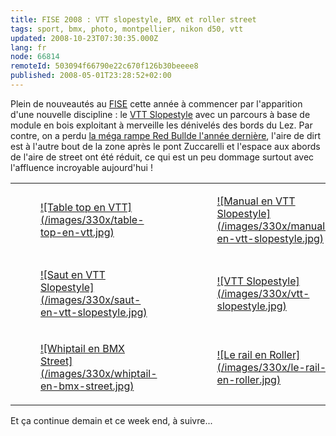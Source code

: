 ```yaml
---
title: FISE 2008 : VTT slopestyle, BMX et roller street
tags: sport, bmx, photo, montpellier, nikon d50, vtt
updated: 2008-10-23T07:30:35.000Z
lang: fr
node: 66814
remoteId: 503094f66790e22c670f126b30beeee8
published: 2008-05-01T23:28:52+02:00
---
```


Plein de nouveautés au [FISE](http://www.fise-events.com/) cette année à commencer par l'apparition d'une nouvelle discipline : le [VTT Slopestyle](http://www.fise-events.com/vtt.php) avec un parcours à base de module en bois exploitant à merveille les dénivelés des bords du Lez. Par contre, on a perdu [la méga rampe Red Bull](/images/bmx-rampe.jpg)[de l'année dernière](/post/nokia-fise-2007-roller-street-bmx-rampe-wakeboard-and-bmx-street), l'aire de dirt est à l'autre bout de la zone après le pont Zuccarelli et l'espace aux abords de l'aire de street ont été réduit, ce qui est un peu dommage surtout avec l'affluence incroyable aujourd'hui !

<table class="table-centre"><tr><td><figure class="object-center"><a href="/images/table-top-en-vtt.jpg">![Table top en VTT](/images/330x/table-top-en-vtt.jpg)
</a></figure></td>
<td><figure class="object-center"><a href="/images/manual-en-vtt-slopestyle.jpg">![Manual en VTT Slopestyle](/images/330x/manual-en-vtt-slopestyle.jpg)
</a></figure></td>
</tr>
<tr><td><figure class="object-center"><a href="/images/saut-en-vtt-slopestyle.jpg">![Saut en VTT Slopestyle](/images/330x/saut-en-vtt-slopestyle.jpg)
</a></figure></td>
<td><figure class="object-center"><a href="/images/vtt-slopestyle.jpg">![VTT Slopestyle](/images/330x/vtt-slopestyle.jpg)
</a></figure></td>
</tr>
<tr><td><figure class="object-center"><a href="/images/whiptail-en-bmx-street.jpg">![Whiptail en BMX Street](/images/330x/whiptail-en-bmx-street.jpg)
</a></figure></td>
<td><figure class="object-center"><a href="/images/le-rail-en-roller.jpg">![Le rail en Roller](/images/330x/le-rail-en-roller.jpg)
</a></figure></td>
</tr>

</table>

Et ça continue demain et ce week end, à suivre...

